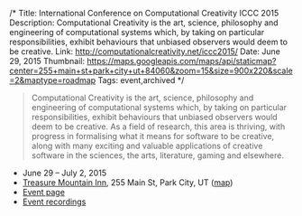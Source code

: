 /*
Title: International Conference on Computational Creativity ICCC 2015
Description: Computational Creativity is the art, science, philosophy and engineering of computational systems which, by taking on particular responsibilities, exhibit behaviours that unbiased observers would deem to be creative.
Link: http://computationalcreativity.net/iccc2015/
Date: June 29, 2015
Thumbnail: https://maps.googleapis.com/maps/api/staticmap?center=255+main+st+park+city+ut+84060&zoom=15&size=900x220&scale=2&maptype=roadmap
Tags: event,archived
*/



> Computational Creativity is the art, science, philosophy and engineering of computational systems which, by taking on particular responsibilities, exhibit behaviours that unbiased observers would deem to be creative. As a field of research, this area is thriving, with progress in formalising what it means for software to be creative, along with many exciting and valuable applications of creative software in the sciences, the arts, literature, gaming and elsewhere.


- June 29 – July 2, 2015
- [Treasure Mountain Inn](https://treasuremountaininn.com/), 255 Main St, Park City, UT ([map](https://www.google.com/maps/dir/Current+Location/255+main+st+park+city+ut+84060))
- [Event page](http://computationalcreativity.net/iccc2015/)
- [Event recordings](http://computationalcreativity.net/iccc2015/?page_id=342)
